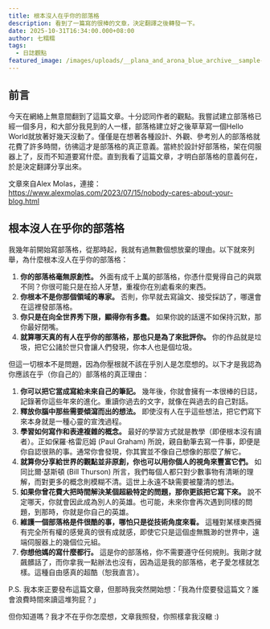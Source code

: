 ```yaml
---
title: 根本沒人在乎你的部落格
description: 看到了一篇寫的很棒的文章，決定翻譯之後轉發一下。
date: 2025-10-31T16:34:00.000+08:00
author: 七糯糯
tags:
  - 日誌觀點
featured_image: /images/uploads/__plana_and_arona_blue_archive__sample-3e0b6caf7810576f0fd6c98c77565758.jpg
---
```

## 前言

今天在網絡上無意間翻到了這篇文章。十分認同作者的觀點。我嘗試建立部落格已經一個多月，和大部分我見到的人一樣，部落格建立好之後草草寫一個Hello World就放著好幾天沒動了。僅僅是在想著各種設計、外觀、參考別人的部落格就花費了許多時間，彷彿這才是部落格的真正意義。當終於設計好部落格，架在伺服器上了，反而不知道要寫什麼。直到我看了這篇文章，才明白部落格的意義何在，於是決定翻譯分享出來。

文章來自Alex Molas，連接：https://www.alexmolas.com/2023/07/15/nobody-cares-about-your-blog.html

## 根本沒人在乎你的部落格

我幾年前開始寫部落格，從那時起，我就有過無數個想放棄的理由。以下就來列舉，為什麼根本沒人在乎你的部落格：

1. **你的部落格毫無原創性。** 外面有成千上萬的部落格，你憑什麼覺得自己的與眾不同？你很可能只是在拾人牙慧，重複你在別處看來的東西。
2. **你根本不是你那個領域的專家。** 否則，你早就去寫論文、接受採訪了，哪還會在這裡發部落格。
3. **你只是在向全世界秀下限，顯得你有多蠢。** 如果你說的話還不如保持沉默，那你最好閉嘴。
4. **就算哪天真的有人在乎你的部落格，那也只是為了來批評你。** 你的作品就是垃圾，把它公諸於世只會讓人們發現，你本人也是個垃圾。

但這一切根本不是問題，因為你壓根就不該在乎別人是怎麼想的。以下才是我認為你應該在乎（你自己的）部落格的真正理由：

1. **你可以把它當成寫給未來自己的筆記。** 幾年後，你就會擁有一本很棒的日誌，記錄著你這些年來的進化。重讀你過去的文字，就像在與過去的自己對話。
2. **釋放你腦中那些需要傾瀉而出的想法。** 即使沒有人在乎這些想法，把它們寫下來本身就是一種心靈的宣洩過程。
3. **學習如何寫作和表達複雜的概念。** 最好的學習方式就是教學（即便根本沒有讀者）。正如保羅·格雷厄姆 (Paul Graham) 所說，親自動筆去寫一件事，即便是你自認很熟的事。通常你會發現，你其實並不像自己想像的那麼了解它。
4. **就算你分享給世界的觀點並非原創，你也可以用你個人的視角來豐富它們。** 如同比爾·瑟斯頓 (Bill Thurson) 所言，我們每個人都只對少數事物有清晰的理解，而對更多的概念則模糊不清。這世上永遠不缺需要被釐清的想法。
5. **如果你曾花費大把時間解決某個超級特定的問題，那你更該把它寫下來。** 說不定哪天，你就會因此成為別人的英雄。也可能，未來你會再次遇到同樣的問題，到那時，你就是你自己的英雄。
6. **維護一個部落格是件很酷的事，哪怕只是從技術角度來看。** 這種對某樣東西擁有完全所有權的感覺真的很有成就感，即使它只是這個虛無飄渺的世界中，遠端伺服器上的幾個位元組。
7. **你想他媽的寫什麼都行。** 這是你的部落格，你不需要遵守任何規則。我剛才就飆髒話了，而你拿我一點辦法也沒有，因為這是我的部落格，老子愛怎樣就怎樣。這種自由感真的超酷（恕我直言）。

P.S. 我本來正要發布這篇文章，但那時我突然開始想：「我為什麼要發這篇文？誰會浪費時間來讀這堆狗屁？」

但你知道嗎？我才不在乎你怎麼想，文章我照發，你照樣拿我沒轍 :)
